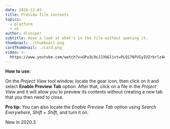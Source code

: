 ```yaml
---
date: 2020-12-03
title: Preview file contents
topics:
  - platform
  - ui
author: dlsniper
subtitle: Have a look at what's in the file without opening it.
thumbnail: ./thumbnail.png
cardThumbnail: ./card.png
video: >-
  https://www.youtube.com/watch?v=GPu3L9sJJ3U&list=PLQ176FUIyIUZrbrlz4AY1V8VzBJKZyVlW&index=97
---
```


**How to use:**

On the _Project View_ tool window, locate the gear icon, then click on it and select **Enable Preview Tab** option. After that, click on a file in the _Project View_ and it will allow you to preview its contents without creating a new tab that you then need to close.

**Pro tip:** You can also locate the _Enable Preview Tab_ option using _Search Everywhere_, _Shift + Shift_, and turn it on.

<span class="tag is-rounded">New in 2020.3</span>
